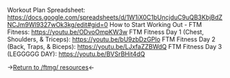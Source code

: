 Workout Plan Spreadsheet: https://docs.google.com/spreadsheets/d/1W1iX0C1bUncjduC9uQB3KbjBdZNCJm9Wl9327wOk3kg/edit#gid=0
How to Start Working Out - FTM Fitness: https://youtu.be/ODvoOmpKW3w
FTM Fitness Day 1 (Chest, Shoulders, & Triceps): https://youtu.be/bU9zbDzGPlo
FTM Fitness Day 2 (Back, Traps, & Biceps): https://youtu.be/LJxfaZZBWdQ
FTM Fitness Day 3 (LEGGGGG DAY): https://youtu.be/BVSrBHit4dQ

->[Return to /ftmg/ resources](https://rentry.org/ftmg)<-